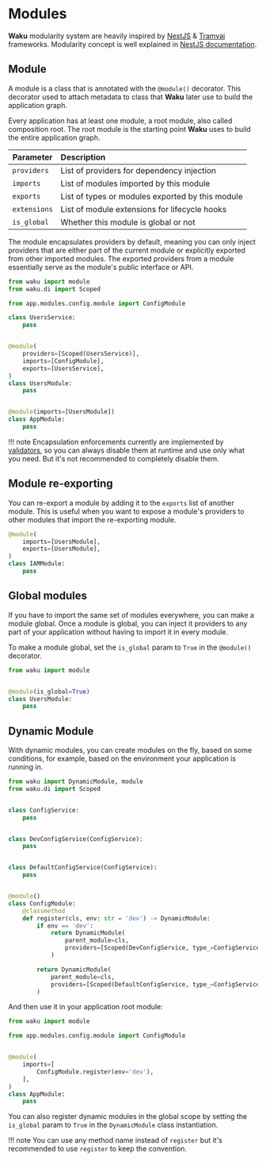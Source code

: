# Modules

**Waku** modularity system are heavily inspired
by [NestJS](https://github.com/nestjs/nest) & [Tramvai](https://tramvai.dev) frameworks. Modularity concept is well
explained in [NestJS documentation](https://docs.nestjs.com/modules).

## Module

A module is a class that is annotated with the `@module()` decorator. This decorator used to attach metadata to class
that **Waku** later use to build the application graph.

Every application has at least one module, a root module, also called composition root. The root module is the starting
point **Waku** uses to build the entire application graph.

| Parameter    | Description                                      |
|--------------|:-------------------------------------------------|
| `providers`  | List of providers for dependency injection       |
| `imports`    | List of modules imported by this module          |
| `exports`    | List of types or modules exported by this module |
| `extensions` | List of module extensions for lifecycle hooks    |
| `is_global`  | Whether this module is global or not             |

The module encapsulates providers by default, meaning you can only inject providers that are either part of the current
module or explicitly exported from other imported modules. The exported providers from a module essentially serve as the
module's public interface or API.

```python hl_lines="10-14"
from waku import module
from waku.di import Scoped

from app.modules.config.module import ConfigModule

class UsersService:
    pass


@module(
    providers=[Scoped(UsersService)],
    imports=[ConfigModule],
    exports=[UsersService],
)
class UsersModule:
    pass


@module(imports=[UsersModule])
class AppModule:
    pass
```

!!! note
    Encapsulation enforcements currently are implemented by [validators](../extensions/validation.md), so you can
    always disable them at runtime and use only what you need. But it's not recommended to completely disable them.


## Module re-exporting

You can re-export a module by adding it to the `exports` list of another module. This is useful when you want to
expose a module's providers to other modules that import the re-exporting module.

```python
@module(
    imports=[UsersModule],
    exports=[UsersModule],
)
class IAMModule:
    pass

```

## Global modules

If you have to import the same set of modules everywhere, you can make a module global. Once a module is global, you can
inject it providers to any part of your application without having to import it in every module.

To make a module global, set the `is_global` param to `True` in the `@module()` decorator.

```python hl_lines="4"
from waku import module


@module(is_global=True)
class UsersModule:
    pass
```

## Dynamic Module

With dynamic modules, you can create modules on the fly, based on some conditions, for example, based on the environment
your application is running in.

```python
from waku import DynamicModule, module
from waku.di import Scoped


class ConfigService:
    pass


class DevConfigService(ConfigService):
    pass


class DefaultConfigService(ConfigService):
    pass


@module()
class ConfigModule:
    @classmethod
    def register(cls, env: str = 'dev') -> DynamicModule:
        if env == 'dev':
            return DynamicModule(
                parent_module=cls,
                providers=[Scoped(DevConfigService, type_=ConfigService)],
            )

        return DynamicModule(
            parent_module=cls,
            providers=[Scoped(DefaultConfigService, type_=ConfigService)],
        )
```

And then use it in your application root module:

```python hl_lines="8"
from waku import module

from app.modules.config.module import ConfigModule


@module(
    imports=[
        ConfigModule.register(env='dev'),
    ],
)
class AppModule:
    pass

```

You can also register dynamic modules in the global scope by setting the `is_global` param to `True` in the
`DynamicModule` class instantiation.

!!! note
    You can use any method name instead of `register` but it's recommended to use `register` to keep the convention.
